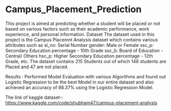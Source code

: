 # Campus_Placement_Prediction
This project is aimed at predicting whether a student will be placed or not based on various factors such as their academic performance, work experience, and personal information. 
Dataset The dataset used in this project is the Campus Placemnt Analysis dataset which contains various attributes such as sl_no: Serial Number
gender: Male or Female
ssc_p: Secondary Education percentage - 10th Grade
ssc_b: Board of Education - Central/ Others
hsc_p: Higher Secondary Education percentage - 12th Grade, etc. The dataset contains 215 Students out of which 148 students are Placed and 47 are not placed.

Results : Performed Model Evaluation with various Algorithms and found out Logistic Regression to be the best Model in our entire dataset and also achieved an accuracy of 88.37% using the Logistic Regression Model.

The link of kaggle dataset-: https://www.kaggle.com/code/shubham47/campus-placement-analysis


